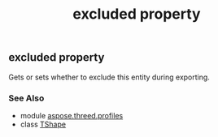 ﻿---
title: excluded property
second_title: Aspose.3D for Python via .NET API References
description: 
type: docs
weight: 110
url: /python-net/aspose.threed.profiles/tshape/excluded/
is_root: false
---

## excluded property


Gets or sets whether to exclude this entity during exporting.

### See Also
* module [aspose.threed.profiles](../../)
* class [TShape](/3d/python-net/aspose.threed.profiles/tshape)
